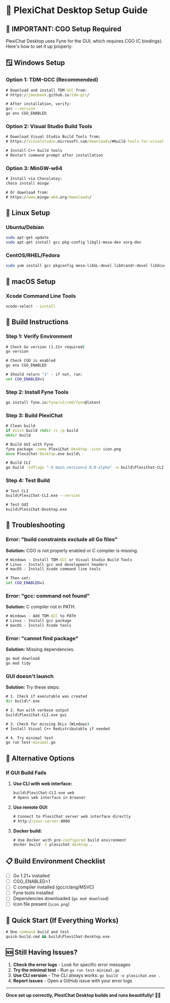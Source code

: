 # 🔧 PlexiChat Desktop Setup Guide

## 🚨 **IMPORTANT: CGO Setup Required**

PlexiChat Desktop uses Fyne for the GUI, which requires CGO (C bindings). Here's how to set it up properly:

## 🪟 **Windows Setup**

### **Option 1: TDM-GCC (Recommended)**
```cmd
# Download and install TDM-GCC from:
# https://jmeubank.github.io/tdm-gcc/

# After installation, verify:
gcc --version
go env CGO_ENABLED
```

### **Option 2: Visual Studio Build Tools**
```cmd
# Download Visual Studio Build Tools from:
# https://visualstudio.microsoft.com/downloads/#build-tools-for-visual-studio-2022

# Install C++ build tools
# Restart command prompt after installation
```

### **Option 3: MinGW-w64**
```cmd
# Install via Chocolatey:
choco install mingw

# Or download from:
# https://www.mingw-w64.org/downloads/
```

## 🐧 **Linux Setup**

### **Ubuntu/Debian**
```bash
sudo apt-get update
sudo apt-get install gcc pkg-config libgl1-mesa-dev xorg-dev
```

### **CentOS/RHEL/Fedora**
```bash
sudo yum install gcc pkgconfig mesa-libGL-devel libXrandr-devel libXcursor-devel libXinerama-devel libXi-devel
```

## 🍎 **macOS Setup**

### **Xcode Command Line Tools**
```bash
xcode-select --install
```

## 🚀 **Build Instructions**

### **Step 1: Verify Environment**
```cmd
# Check Go version (1.21+ required)
go version

# Check CGO is enabled
go env CGO_ENABLED

# Should return "1" - if not, run:
set CGO_ENABLED=1
```

### **Step 2: Install Fyne Tools**
```cmd
go install fyne.io/fyne/v2/cmd/fyne@latest
```

### **Step 3: Build PlexiChat**
```cmd
# Clean build
if exist build rmdir /s /q build
mkdir build

# Build GUI with Fyne
fyne package -name PlexiChat-Desktop -icon icon.png
move PlexiChat-Desktop.exe build\

# Build CLI
go build -ldflags "-X main.version=2.0.0-alpha" -o build\PlexiChat-CLI.exe .
```

### **Step 4: Test Build**
```cmd
# Test CLI
build\PlexiChat-CLI.exe --version

# Test GUI
build\PlexiChat-Desktop.exe
```

## 🔧 **Troubleshooting**

### **Error: "build constraints exclude all Go files"**
**Solution:** CGO is not properly enabled or C compiler is missing.
```cmd
# Windows - Install TDM-GCC or Visual Studio Build Tools
# Linux - Install gcc and development headers
# macOS - Install Xcode command line tools

# Then set:
set CGO_ENABLED=1
```

### **Error: "gcc: command not found"**
**Solution:** C compiler not in PATH.
```cmd
# Windows - Add TDM-GCC to PATH
# Linux - Install gcc package
# macOS - Install Xcode tools
```

### **Error: "cannot find package"**
**Solution:** Missing dependencies.
```cmd
go mod download
go mod tidy
```

### **GUI doesn't launch**
**Solution:** Try these steps:
```cmd
# 1. Check if executable was created
dir build\*.exe

# 2. Run with verbose output
build\PlexiChat-CLI.exe gui

# 3. Check for missing DLLs (Windows)
# Install Visual C++ Redistributable if needed

# 4. Try minimal test
go run test-minimal.go
```

## 🎯 **Alternative Options**

### **If GUI Build Fails**
1. **Use CLI with web interface:**
   ```cmd
   build\PlexiChat-CLI.exe web
   # Opens web interface in browser
   ```

2. **Use remote GUI:**
   ```cmd
   # Connect to PlexiChat server web interface directly
   # http://your-server:8000
   ```

3. **Docker build:**
   ```cmd
   # Use Docker with pre-configured build environment
   docker build -t plexichat-desktop .
   ```

## 📋 **Build Environment Checklist**

- [ ] Go 1.21+ installed
- [ ] CGO_ENABLED=1
- [ ] C compiler installed (gcc/clang/MSVC)
- [ ] Fyne tools installed
- [ ] Dependencies downloaded (`go mod download`)
- [ ] Icon file present (`icon.png`)

## 🚀 **Quick Start (If Everything Works)**

```cmd
# One-command build and test
quick-build.cmd && build\PlexiChat-Desktop.exe
```

## 🆘 **Still Having Issues?**

1. **Check the error logs** - Look for specific error messages
2. **Try the minimal test** - Run `go run test-minimal.go`
3. **Use CLI version** - The CLI always works: `go build -o plexichat.exe .`
4. **Report issues** - Open a GitHub issue with your error logs

---

**Once set up correctly, PlexiChat Desktop builds and runs beautifully!** 🎨✨
